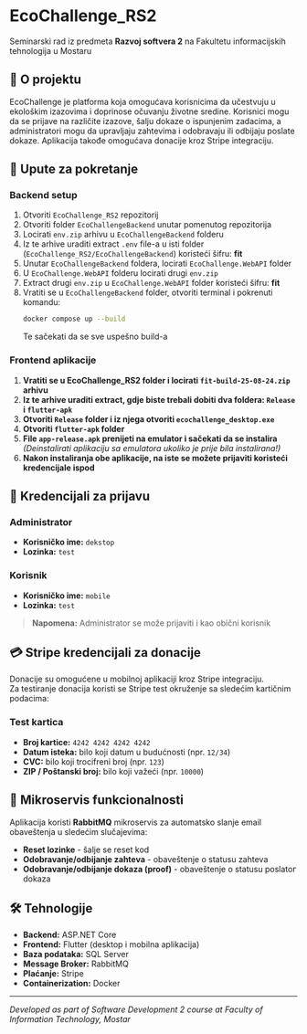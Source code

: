 # EcoChallenge_RS2

Seminarski rad iz predmeta **Razvoj softvera 2** na Fakultetu informacijskih tehnologija u Mostaru

## 📖 O projektu

EcoChallenge je platforma koja omogućava korisnicima da učestvuju u ekološkim izazovima i doprinose očuvanju životne sredine. Korisnici mogu da se prijave na različite izazove, šalju dokaze o ispunjenim zadacima, a administratori mogu da upravljaju zahtevima i odobravaju ili odbijaju poslate dokaze. Aplikacija takođe omogućava donacije kroz Stripe integraciju.

## 🚀 Upute za pokretanje

### Backend setup

1. Otvoriti `EcoChallenge_RS2` repozitorij
2. Otvoriti folder `EcoChallengeBackend` unutar pomenutog repozitorija
3. Locirati `env.zip` arhivu u `EcoChallengeBackend` folderu
4. Iz te arhive uraditi extract `.env` file-a u isti folder (`EcoChallenge_RS2/EcoChallengeBackend`) koristeći šifru: **fit**
5. Unutar `EcoChallengeBackend` foldera, locirati `EcoChallenge.WebAPI` folder
6. U `EcoChallenge.WebAPI` folderu locirati drugi `env.zip`
7. Extract drugi `env.zip` u `EcoChallenge.WebAPI` folder koristeći šifru: **fit**
8. Vratiti se u `EcoChallengeBackend` folder, otvoriti terminal i pokrenuti komandu:
   ```bash
   docker compose up --build
   ```
   Te sačekati da se sve uspešno build-a

### Frontend aplikacije

1. **Vratiti se u EcoChallenge_RS2 folder i locirati `fit-build-25-08-24.zip` arhivu**
2. **Iz te arhive uraditi extract, gdje biste trebali dobiti dva foldera: `Release` i `flutter-apk`**
3. **Otvoriti `Release` folder i iz njega otvoriti `ecochallenge_desktop.exe`**
4. **Otvoriti `flutter-apk` folder**
5. **File `app-release.apk` prenijeti na emulator i sačekati da se instalira** *(Deinstalirati aplikaciju sa emulatora ukoliko je prije bila instalirana!)*
6. **Nakon instaliranja obe aplikacije, na iste se možete prijaviti koristeći kredencijale ispod**

## 🔐 Kredencijali za prijavu

### Administrator
- **Korisničko ime:** `dekstop`
- **Lozinka:** `test`

### Korisnik
- **Korisničko ime:** `mobile`
- **Lozinka:** `test`

> **Napomena:** Administrator se može prijaviti i kao obični korisnik

## 💳 Stripe kredencijali za donacije

Donacije su omogućene u mobilnoj aplikaciji kroz Stripe integraciju.  
Za testiranje donacija koristi se Stripe test okruženje sa sledećim kartičnim podacima:

### Test kartica
- **Broj kartice:** `4242 4242 4242 4242`
- **Datum isteka:** bilo koji datum u budućnosti (npr. `12/34`)
- **CVC:** bilo koji trocifreni broj (npr. `123`)
- **ZIP / Poštanski broj:** bilo koji važeći (npr. `10000`)


## 🔧 Mikroservis funkcionalnosti

Aplikacija koristi **RabbitMQ** mikroservis za automatsko slanje email obaveštenja u sledećim slučajevima:

- **Reset lozinke** - šalje se reset kod
- **Odobravanje/odbijanje zahteva** - obaveštenje o statusu zahteva
- **Odobravanje/odbijanje dokaza (proof)** - obaveštenje o statusu poslatог dokaza

## 🛠️ Tehnologije

- **Backend:** ASP.NET Core
- **Frontend:** Flutter (desktop i mobilna aplikacija)
- **Baza podataka:** SQL Server
- **Message Broker:** RabbitMQ
- **Plaćanje:** Stripe
- **Containerization:** Docker

---

*Developed as part of Software Development 2 course at Faculty of Information Technology, Mostar*